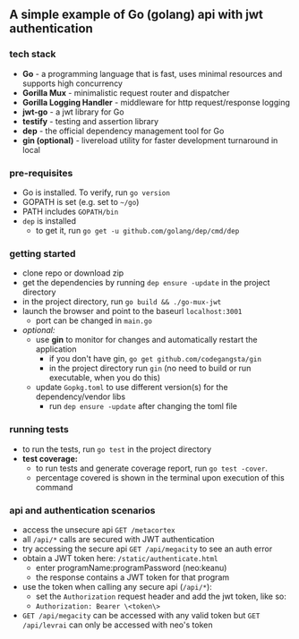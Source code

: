 ## A simple example of Go (golang) api with jwt authentication

### tech stack
* **Go** - a programming language that is fast, uses minimal resources and supports high concurrency
* **Gorilla Mux** - minimalistic request router and dispatcher
* **Gorilla Logging Handler** - middleware for http request/response logging
* **jwt-go** - a jwt library for Go
* **testify** - testing and assertion library
* **dep** - the official dependency management tool for Go
* **gin (optional)** - livereload utility for faster development turnaround in local

### pre-requisites
* Go is installed. To verify, run `go version`
* GOPATH is set (e.g. set to `~/go`)
* PATH includes `GOPATH/bin`
* `dep` is installed
    *  to get it, run `go get -u github.com/golang/dep/cmd/dep`


### getting started
* clone repo or download zip
* get the dependencies by running `dep ensure -update` in the project directory
* in the project directory, run `go build && ./go-mux-jwt`
* launch the browser and point to the baseurl `localhost:3001` 
    * port can be changed in `main.go`
* *optional:*
    * use **gin** to monitor for changes and automatically restart the application
        * if you don't have gin, `go get github.com/codegangsta/gin`
        * in the project directory run `gin` (no need to build or run executable, when you do this)
    * update `Gopkg.toml` to use different version(s) for the dependency/vendor libs
        * run `dep ensure -update` after changing the toml file

### running tests
* to run the tests, run `go test` in the project directory
* **test coverage:** 
    * to run tests and generate coverage report, run `go test -cover`. 
    * percentage covered is shown in the terminal upon execution of this command

### api and authentication scenarios
* access the unsecure api `GET /metacortex`
* all `/api/*` calls are secured with JWT authentication
* try accessing the secure api `GET /api/megacity` to see an auth error
* obtain a JWT token here: `/static/authenticate.html`
    * enter programName:programPassword (neo:keanu)
    * the response contains a JWT token for that program
* use the token when calling any secure api (`/api/*`):
    * set the `Authorization` request header and add the jwt token, like so:
    * `Authorization: Bearer \<token\>`
* `GET /api/megacity` can be accessed with any valid token but `GET /api/levrai` can only be accessed with neo's token
